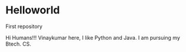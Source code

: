 # Helloworld
First repository

Hi Humans!!!
Vinaykumar here, I like Python and Java.
I am pursuing my Btech. CS. 
